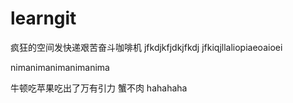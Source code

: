 # learngit
疯狂的空间发快递艰苦奋斗咖啡机
jfkdjkfjdkjfkdj
jfkiqjllaliopiaeoaioei



nimanimanimanimanima



牛顿吃苹果吃出了万有引力
蟹不肉 hahahaha
